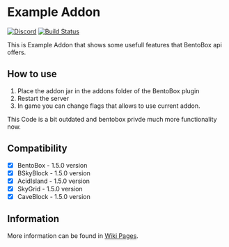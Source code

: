 # Example Addon
[![Discord](https://img.shields.io/discord/272499714048524288.svg?logo=discord)](https://discord.bentobox.world)
[![Build Status](https://ci.codemc.org/buildStatus/icon?job=BentoBoxWorld/ExampleAddon)](https://ci.codemc.org/job/BentoBoxWorld/job/ExampleAddon/)

This is Example Addon that shows some usefull features that BentoBox api offers. 

## How to use

1. Place the addon jar in the addons folder of the BentoBox plugin
2. Restart the server
3. In game you can change flags that allows to use current addon.
 
This Code is a bit outdated and bentobox privde much more functionality now.

## Compatibility

- [x] BentoBox - 1.5.0 version
- [x] BSkyBlock - 1.5.0 version
- [x] AcidIsland - 1.5.0 version
- [x] SkyGrid - 1.5.0 version
- [x] CaveBlock - 1.5.0 version

## Information

More information can be found in [Wiki Pages](https://github.com/BentoBoxWorld/ExampleAddon/wiki).
